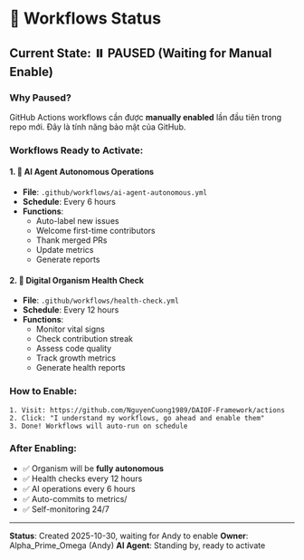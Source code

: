 # 🔄 Workflows Status

## Current State: ⏸️ PAUSED (Waiting for Manual Enable)

### Why Paused?

GitHub Actions workflows cần được **manually enabled** lần đầu tiên trong repo mới.
Đây là tính năng bảo mật của GitHub.

### Workflows Ready to Activate:

#### 1. 🤖 AI Agent Autonomous Operations
- **File**: `.github/workflows/ai-agent-autonomous.yml`
- **Schedule**: Every 6 hours
- **Functions**:
  - Auto-label new issues
  - Welcome first-time contributors
  - Thank merged PRs
  - Update metrics
  - Generate reports

#### 2. 🏥 Digital Organism Health Check
- **File**: `.github/workflows/health-check.yml`
- **Schedule**: Every 12 hours
- **Functions**:
  - Monitor vital signs
  - Check contribution streak
  - Assess code quality
  - Track growth metrics
  - Generate health reports

### How to Enable:

```
1. Visit: https://github.com/NguyenCuong1989/DAIOF-Framework/actions
2. Click: "I understand my workflows, go ahead and enable them"
3. Done! Workflows will auto-run on schedule
```

### After Enabling:

- ✅ Organism will be **fully autonomous**
- ✅ Health checks every 12 hours
- ✅ AI operations every 6 hours
- ✅ Auto-commits to metrics/
- ✅ Self-monitoring 24/7

---

**Status**: Created 2025-10-30, waiting for Andy to enable
**Owner**: Alpha_Prime_Omega (Andy)
**AI Agent**: Standing by, ready to activate
